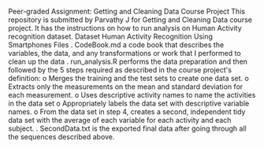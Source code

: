 Peer-graded Assignment: Getting and Cleaning Data Course Project
This repository is  submitted by Parvathy J for Getting and Cleaning Data course project. It has the instructions on how to run analysis on Human Activity recognition dataset.
Dataset
Human Activity Recognition Using Smartphones
Files
.	CodeBook.md a code book that describes the variables, the data, and any transformations or work that I performed to clean up the data
.	run_analysis.R performs the data preparation and then followed by the 5 steps required as described in the course project's definition:
o	Merges the training and the test sets to create one data set.
o	Extracts only the measurements on the mean and standard deviation for each measurement.
o	Uses descriptive activity names to name the activities in the data set
o	Appropriately labels the data set with descriptive variable names.
o	From the data set in step 4, creates a second, independent tidy data set with the average of each variable for each activity and each subject.
.	SecondData.txt is the exported final data after going through all the sequences described above.
